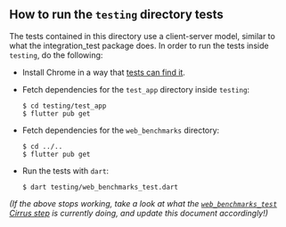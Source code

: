 ## How to run the `testing` directory tests

The tests contained in this directory use a client-server model, similar to what
the integration_test package does. In order to run the tests inside `testing`,
do the following:

* Install Chrome in a way that [tests can find it](https://github.com/flutter/packages/blob/a5a4479e176c5e909dd5d961c2c79b61ce1bf1bd/packages/web_benchmarks/lib/src/browser.dart#L216).

* Fetch dependencies for the `test_app` directory inside `testing`:

  ```
  $ cd testing/test_app
  $ flutter pub get
  ```

* Fetch dependencies for the `web_benchmarks` directory:

  ```
  $ cd ../..
  $ flutter pub get
  ```

* Run the tests with `dart`:

  ```
  $ dart testing/web_benchmarks_test.dart
  ```

_(If the above stops working, take a look at what the [`web_benchmarks_test` Cirrus step](https://github.com/flutter/packages/blob/a5a4479e176c5e909dd5d961c2c79b61ce1bf1bd/.cirrus.yml#L102-L113)
is currently doing, and update this document accordingly!)_
